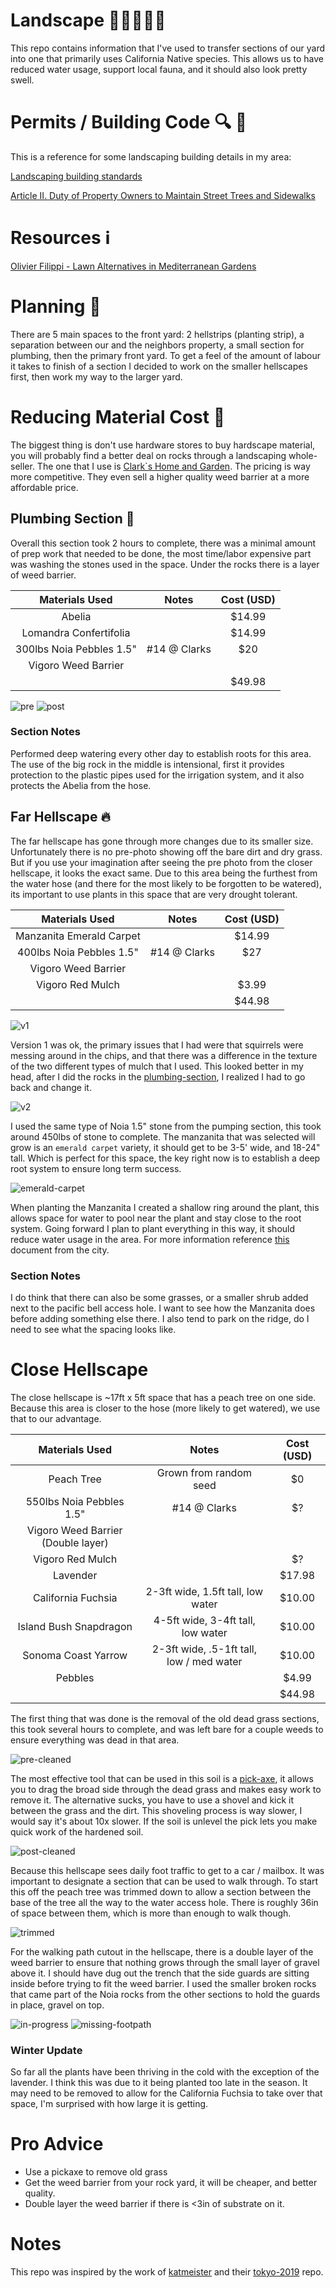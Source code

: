 # Landscape 🌵🌲🌾🌺🌿

This repo contains information that I've used to transfer sections of our yard
into one that primarily uses California Native species. This allows us to have
reduced water usage, support local fauna, and it should also look pretty swell.

# Permits / Building Code 🔍 📗

This is a reference for some landscaping building details in my area:

[Landscaping building standards](https://www.fremont.gov/1066/Landscape-Standard-Details)

[Article II. Duty of Property Owners to Maintain Street Trees and Sidewalks](https://www.fremont.gov/faq.aspx?qid=610)

# Resources ℹ

[Olivier Filippi - Lawn Alternatives in Mediterranean Gardens](https://vimeo.com/102817124)

# Planning 📝

There are 5 main spaces to the front yard: 2 hellstrips (planting strip), a
separation between our and the neighbors property, a small section for plumbing,
then the primary front yard. To get a feel of the amount of labour it takes to
finish of a section I decided to work on the smaller hellscapes first, then work
my way to the larger yard.

# Reducing Material Cost 💸

The biggest thing is don't use hardware stores to buy hardscape material, you
will probably find a better deal on rocks through a landscaping whole-seller.
The one that I use is [Clark`s Home and Garden](http://clarkshomeandgarden.com/).
The pricing is way more competitive. They even sell a higher quality weed barrier
at a more affordable price.

## Plumbing Section 🚿

Overall this section took 2 hours to complete, there was a minimal amount of
prep work that needed to be done, the most time/labor expensive part was
washing the stones used in the space. Under the rocks there is a layer of
weed barrier.

|      Materials Used      |    Notes     | Cost (USD) |
| :----------------------: | :----------: | :--------: |
|          Abelia          |              |  \$14.99   |
|  Lomandra Confertifolia  |              |  \$14.99   |
| 300lbs Noia Pebbles 1.5" | #14 @ Clarks |    \$20    |
|   Vigoro Weed Barrier    |              |            |
|                          |              |  \$49.98   |

![pre](images/plumbing-section/pre.jpg)
![post](images/plumbing-section/post.jpg)

### Section Notes

Performed deep watering every other day to establish roots for this area. The use
of the big rock in the middle is intensional, first it provides protection to the
plastic pipes used for the irrigation system, and it also protects the Abelia from
the hose.

## Far Hellscape 🔥

The far hellscape has gone through more changes due to its smaller size.
Unfortunately there is no pre-photo showing off the bare dirt and dry grass. But
if you use your imagination after seeing the pre photo from the closer hellscape,
it looks the exact same. Due to this area being the furthest from the water hose
(and there for the most likely to be forgotten to be watered), its important to
use plants in this space that are very drought tolerant.

|      Materials Used      |    Notes     | Cost (USD) |
| :----------------------: | :----------: | :--------: |
| Manzanita Emerald Carpet |              |  \$14.99   |
| 400lbs Noia Pebbles 1.5" | #14 @ Clarks |    \$27    |
|   Vigoro Weed Barrier    |              |            |
|     Vigoro Red Mulch     |              |   \$3.99   |
|                          |              |  \$44.98   |

![v1](images/far-hellscape/v1.jpg)

Version 1 was ok, the primary issues that I had were that squirrels were messing
around in the chips, and that there was a difference in the texture of the two
different types of mulch that I used. This looked better in my head, after I did
the rocks in the [plumbing-section](#plumbing-section), I realized I had to go
back and change it.

![v2](images/far-hellscape/v2.jpg)

I used the same type of Noia 1.5" stone from the pumping section, this took
around 450lbs of stone to complete. The manzanita that was selected will grow
is an `emerald carpet` variety, it should get to be 3-5' wide, and 18-24" tall.
Which is perfect for this space, the key right now is to establish a deep root
system to ensure long term success.

![emerald-carpet](images/far-hellscape/shallow-ring.jpg)

When planting the Manzanita I created a shallow ring around the plant, this
allows space for water to pool near the plant and stay close to the root system.
Going forward I plan to plant everything in this way, it should reduce water
usage in the area. For more information reference
[this](documents/standard-shrub-planting.PDF) document from the city.

### Section Notes

I do think that there can also be some grasses, or a smaller shrub added next
to the pacific bell access hole. I want to see how the Manzanita does before
adding something else there. I also tend to park on the ridge, do I need to see
what the spacing looks like.

# Close Hellscape

The close hellscape is ~17ft x 5ft space that has a peach tree on one side.
Because this area is closer to the hose (more likely to get watered), we use
that to our advantage.

|           Materials Used           |                  Notes                   | Cost (USD) |
| :--------------------------------: | :--------------------------------------: | :--------: |
|             Peach Tree             |          Grown from random seed          |    \$0     |
|      550lbs Noia Pebbles 1.5"      |               #14 @ Clarks               |    \$?     |
| Vigoro Weed Barrier (Double layer) |                                          |            |
|          Vigoro Red Mulch          |                                          |    \$?     |
|              Lavender              |                                          |  \$17.98   |
|         California Fuchsia         |    2-3ft wide, 1.5ft tall, low water     |  \$10.00   |
|       Island Bush Snapdragon       |    4-5ft wide, 3-4ft tall, low water     |  \$10.00   |
|        Sonoma Coast Yarrow         | 2-3ft wide, .5-1ft tall, low / med water |  \$10.00   |
|              Pebbles               |                                          |   \$4.99   |
|                                    |                                          |  \$44.98   |

The first thing that was done is the removal of the old dead grass sections,
this took several hours to complete, and was left bare for a couple weeds to
ensure everything was dead in that area.

![pre-cleaned](images/close-hellscape/pre-clean.jpg)

The most effective tool that can be used in this soil is a
[pick-axe](https://en.wikipedia.org/wiki/Pickaxe), it allows you to drag the
broad side through the dead grass and makes easy work to remove it. The
alternative sucks, you have to use a shovel and kick it between the grass and
the dirt. This shoveling process is way slower, I would say it's about 10x
slower. If the soil is unlevel the pick lets you make quick work of the hardened
soil.

![post-cleaned](images/close-hellscape/post-clean.jpg)

Because this hellscape sees daily foot traffic to get to a car / mailbox. It was
important to designate a section that can be used to walk through. To start this
off the peach tree was trimmed down to allow a section between the base of the
tree all the way to the water access hole. There is roughly 36in of space
between them, which is more than enough to walk though.

![trimmed](images/close-hellscape/trimmed.jpg)

For the walking path cutout in the hellscape, there is a double layer of the
weed barrier to ensure that nothing grows through the small layer of gravel
above it. I should have dug out the trench that the side guards are sitting
inside before trying to fit the weed barrier. I used the smaller broken rocks
that came part of the Noia rocks from the other sections to hold the guards in
place, gravel on top.

![in-progress](images/close-hellscape/in-progress.jpg)
![missing-footpath](images/close-hellscape/missing-footpath.jpg)

### Winter Update

So far all the plants have been thriving in the cold with the exception of the 
lavender. I think this was due to it being planted too late in the season. It 
may need to be removed to allow for the California Fuchsia to take over that 
space, I'm surprised with how large it is getting.

# Pro Advice

- Use a pickaxe to remove old grass
- Get the weed barrier from your rock yard, it will be cheaper, and better
  quality.
- Double layer the weed barrier if there is <3in of substrate on it.

# Notes

This repo was inspired by the work of [katmeister](https://github.com/katmeister)
and their [tokyo-2019](https://github.com/katmeister/tokyo-2019) repo.

